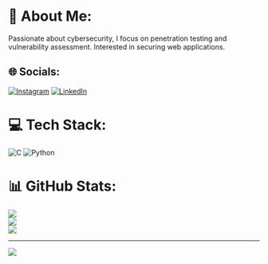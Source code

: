 # 💫 About Me:
Passionate about cybersecurity, I focus on penetration testing and vulnerability assessment. Interested in securing web applications.


## 🌐 Socials:
[![Instagram](https://img.shields.io/badge/Instagram-%23E4405F.svg?logo=Instagram&logoColor=white)](https://instagram.com/twinson_333) [![LinkedIn](https://img.shields.io/badge/LinkedIn-%230077B5.svg?logo=linkedin&logoColor=white)](https://linkedin.com/in/antonyesthaktwinson) 

# 💻 Tech Stack:
![C](https://img.shields.io/badge/c-%2300599C.svg?style=for-the-badge&logo=c&logoColor=white) ![Python](https://img.shields.io/badge/python-3670A0?style=for-the-badge&logo=python&logoColor=ffdd54)
# 📊 GitHub Stats:
![](https://github-readme-stats.vercel.app/api?username=Twinson333&theme=dark&hide_border=false&include_all_commits=false&count_private=false)<br/>
![](https://github-readme-streak-stats.herokuapp.com/?user=Twinson333&theme=dark&hide_border=false)<br/>
![](https://github-readme-stats.vercel.app/api/top-langs/?username=Twinson333&theme=dark&hide_border=false&include_all_commits=false&count_private=false&layout=compact)

---
[![](https://visitcount.itsvg.in/api?id=Twinson333&icon=0&color=0)](https://visitcount.itsvg.in)

